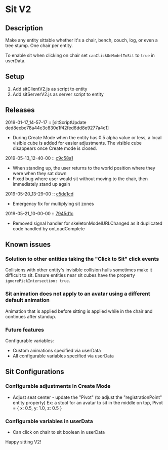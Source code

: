 # Sit V2

## Description

Make any entity sittable whether it's a chair, bench, couch, log, or even a tree stump. One chair per entity.

To enable sit when clicking on chair set `canClickOnModelToSit` to `true` in userData. 


## Setup

1. Add sitClientV2.js as script to entity
2. Add sitServerV2.js as server script to entity


## Releases

2019-01-17_14-57-17 :: [sitScriptUpdate ded8ecbc78a44c3c830e1f42fed6dd8e9277a4c1]
- During Create Mode when the entity has 0.5 alpha value or less, a local visible cube is added for easier adjustments. The visible cube disappears once Create mode is closed.

2019-05-13_12-40-00 :: [c9c58a1](https://github.com/highfidelity/hifi-content/pull/388/commits/c9c58a1)
- When standing up, the user returns to the world position where they were when they sat down
- Fixed bug where user would sit without moving to the chair, then immediately stand up again

2019-05-20_13-29-00 :: [c5de1cd](https://github.com/highfidelity/hifi-content/pull/392/commits/c5de1cd)
- Emergency fix for multiplying sit zones

2019-05-21_10-00-00 :: [7945d1c](https://github.com/highfidelity/hifi-content/pull/392/commits/7945d1c)
- Removed signal handler for skeletonModelURLChanged as it duplicated code handled by onLoadComplete


## Known issues

### Solution to other entities taking the "Click to Sit" click events

Collisions with other entity's invisible collision hulls sometimes make it difficult to sit. Ensure entities near sit cubes have the property `ignorePickIntersection: true`.

### Sit animation does not apply to an avatar using a different default animation

Animation that is applied before sitting is applied while in the chair and continues after standup. 

### Future features

Configurable variables:
- Custom animations specified via userData
- All configurable variables specified via userData

## Sit Configurations

### Configurable adjustments in Create Mode
- Adjust seat center - update the "Pivot" (to adjust the "registrationPoint" entity property) Ex: a stool for an avatar to sit in the middle on top, Pivot = { x: 0.5, y: 1.0, z: 0.5 }

### Configurable variables in userData
- Can click on chair to sit boolean in userData

Happy sitting V2!